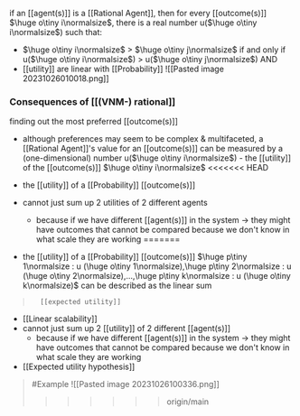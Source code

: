 if an [[agent(s)]] is a [[Rational Agent]], then for every [[outcome(s)]] $\huge o\tiny i\normalsize$, 
there is a real number u($\huge o\tiny i\normalsize$) such that:
- $\huge o\tiny i\normalsize$ > $\huge o\tiny j\normalsize$ if and only if u($\huge o\tiny i\normalsize$) > u($\huge o\tiny j\normalsize$) AND
- [[utility]] are linear with [[Probability]]
![[Pasted image 20231026010018.png]]

### Consequences of [[(VNM-) rational]]
finding out the most preferred [[outcome(s)]]
- although preferences may seem to be complex & multifaceted, a [[Rational Agent]]'s value for an [[outcome(s)]] can be measured by a (one-dimensional) number u($\huge o\tiny i\normalsize$) - the [[utility]] of the [[outcome(s)]] $\huge o\tiny i\normalsize$
<<<<<<< HEAD
- the [[utility]] of a [[Probability]] [[outcome(s)]] 



- cannot just sum up 2 utilities of 2 different agents
	- because if we have different [[agent(s)]] in the system $\rightarrow$ they might have outcomes that cannot be compared because we don't know in what scale they are working
=======
- the [[utility]] of a [[Probability]] [[outcome(s)]] $\huge p\tiny 1\normalsize : u (\huge o\tiny 1\normalsize),\huge p\tiny 2\normalsize : u (\huge o\tiny 2\normalsize),...,\huge p\tiny k\normalsize : u (\huge o\tiny k\normalsize)$ can be described as the linear sum
>		[[expected utility]]
- [[Linear scalability]]
- cannot just sum up 2 [[utility]] of 2 different [[agent(s)]]
	- because if we have different [[agent(s)]] in the system $\rightarrow$ they might have outcomes that cannot be compared because we don't know in what scale they are working
- [[Expected utility hypothesis]]

>	#Example 
>	![[Pasted image 20231026100336.png]]
>>>>>>> origin/main
